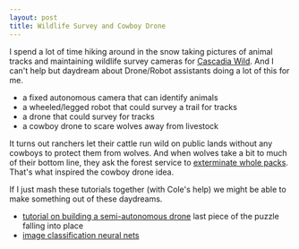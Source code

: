 ```yaml
---
layout: post
title: Wildlife Survey and Cowboy Drone
---
```


I spend a lot of time hiking around in the snow taking pictures of animal tracks and maintaining wildlife survey cameras for [Cascadia Wild](http://www.cascadiawild.org/). And I can't help but daydream about Drone/Robot assistants doing a lot of this for me.

  - a fixed autonomous camera that can identify animals
  - a wheeled/legged robot that could survey a trail for tracks
  - a drone that could survey for tracks
  - a cowboy drone to scare wolves away from livestock

It turns out ranchers let their cattle run wild on public lands without any cowboys to protect them from wolves. And when wolves take a bit to much of their bottom line, they ask the forest service to [exterminate whole packs](http://www.takepart.com/article/2016/04/02/oregon-just-killed-family-wolves). That's what inspired the cowboy drone idea.

If I just mash these tutorials together (with Cole's help) we might be able to make something out of these daydreams.

  - [tutorial on building a semi-autonomous drone](http://blog.yhat.com/posts/autonomous-droning-with-python.html)  last piece of the puzzle falling into place 
  - [image classification neural nets](http://uglyboxer.github.io/)